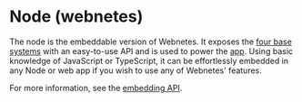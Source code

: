# Node (webnetes)

The node is the embeddable version of Webnetes. It exposes the [four base systems](../architecture) with an easy-to-use API and is used to power the [app](./webnetes.md). Using basic knowledge of JavaScript or TypeScript, it can be effortlessly embedded in any Node or web app if you wish to use any of Webnetes' features.

For more information, see the [embedding API](../reference/embedding-api.md).
